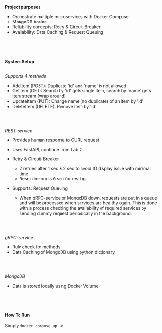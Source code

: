 **Project purposes**
  - Orchestrate multiple microservices with Docker Compose
  - MongoDB basics
  - Reliability concepts: Retry & Circuit-Breaker
  - Availability: Data Caching & Request Queuing
<br>
<br>
<br>

**System Setup**
<br>
<br>

*Supports 4 methods*
  + AddItem (POST): Duplicate 'id' and 'name' is not allowed
  + GetItem (GET): Search by 'id' gets single item, search by 'name' gets item stream (wrap around)
  + UpdateItem (PUT): Change name (no duplicate) of an item by 'id'
  + DeleteItem (DELETE): Remove item by 'id'
<br>
<br>

*REST-service*
- Provides human response to CURL request

- Uses FastAPI, continue from Lab 2

- Retry & Circuit-Breaker
  + 2 retries after 1 sec & 2 sec to avoid IO display issue with minimal time
  + Reset timeout is 6 sec for testing

- Supports: Request Queuing
  + When gRPC-service or MongoDB down, requests are put in a queue and will be processed when services are healthy again. This is done with a process checking the availability of required services by sending dummy request periodically in the background. 
<br>
<br>

*gRPC-service*
- Rule check for methods
- Data Caching of MongoDB using python dictionary
<br>
<br>

*MongoDB*
- Data is stored locally using Docker Volume
<br>
<br>
<br>

**How To Run**
<br>
<br>
Simply ```docker compose up -d```

